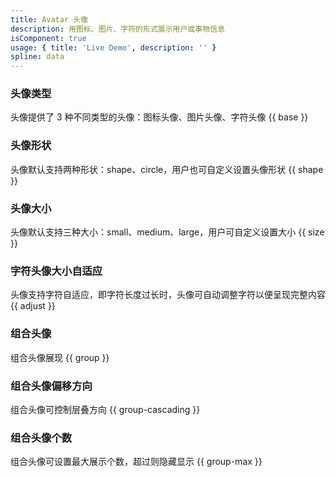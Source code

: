 ```yaml
---
title: Avatar 头像
description: 用图标、图片、字符的形式展示用户或事物信息
isComponent: true
usage: { title: 'Live Demo', description: '' }
spline: data
---
```


### 头像类型

头像提供了 3 种不同类型的头像：图标头像、图片头像、字符头像
{{ base }}

### 头像形状

头像默认支持两种形状：shape、circle，用户也可自定义设置头像形状
{{ shape }}

### 头像大小

头像默认支持三种大小：small、medium、large，用户可自定义设置大小
{{ size }}

### 字符头像大小自适应

头像支持字符自适应，即字符长度过长时，头像可自动调整字符以便呈现完整内容
{{ adjust }}

### 组合头像

组合头像展现
{{ group }}

### 组合头像偏移方向

组合头像可控制层叠方向
{{ group-cascading }}

### 组合头像个数

组合头像可设置最大展示个数，超过则隐藏显示
{{ group-max }}

